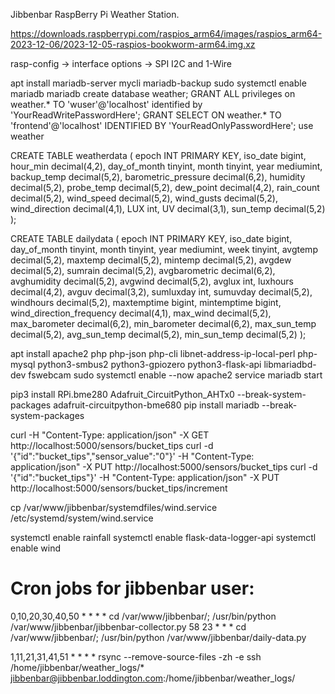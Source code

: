 Jibbenbar RaspBerry Pi Weather Station.


https://downloads.raspberrypi.com/raspios_arm64/images/raspios_arm64-2023-12-06/2023-12-05-raspios-bookworm-arm64.img.xz


 rasp-config -> interface options -> SPI I2C and 1-Wire
 
 
 apt install mariadb-server mycli mariadb-backup
 sudo systemctl enable mariadb
 mariadb
 create database weather;
 GRANT ALL privileges on weather.* TO 'wuser'@'localhost' identified by 'YourReadWritePasswordHere';
 GRANT SELECT ON weather.* TO 'frontend'@'localhost' IDENTIFIED BY 'YourReadOnlyPasswordHere';
 use weather
 
 
 
 
CREATE TABLE weatherdata (
  epoch INT PRIMARY KEY,
  iso_date bigint,
  hour_min decimal(4,2),
  day_of_month tinyint,
  month tinyint,
  year mediumint,
  backup_temp decimal(5,2),
  barometric_pressure decimal(6,2),
  humidity decimal(5,2),
  probe_temp decimal(5,2),
  dew_point decimal(4,2),
  rain_count decimal(5,2),
  wind_speed decimal(5,2),
  wind_gusts decimal(5,2),
  wind_direction decimal(4,1),
  LUX int,
  UV decimal(3,1),
  sun_temp decimal(5,2)
 );


CREATE TABLE dailydata (
  epoch INT PRIMARY KEY,
  iso_date bigint,
  day_of_month tinyint,
  month tinyint,
  year mediumint,
  week tinyint,
  avgtemp decimal(5,2),
  maxtemp decimal(5,2),
  mintemp decimal(5,2),
  avgdew decimal(5,2),
  sumrain decimal(5,2),
  avgbarometric decimal(6,2),
  avghumidity decimal(5,2),
  avgwind decimal(5,2),
  avglux int,
  luxhours decimal(4,2),
  avguv decimal(3,2),
  sumluxday int,
  sumuvday decimal(5,2),
  windhours decimal(5,2),
  maxtemptime bigint,
  mintemptime bigint,
  wind_direction_frequency decimal(4,1),
  max_wind decimal(5,2),
  max_barometer decimal(6,2),
  min_barometer decimal(6,2),
  max_sun_temp decimal(5,2),
  avg_sun_temp decimal(5,2),
  min_sun_temp decimal(5,2)
 );



 apt install apache2 php php-json php-cli libnet-address-ip-local-perl php-mysql python3-smbus2 python3-gpiozero python3-flask-api libmariadbd-dev fswebcam
 sudo systemctl enable --now apache2
 service mariadb start
 
 


pip3 install RPi.bme280  Adafruit_CircuitPython_AHTx0 --break-system-packages adafruit-circuitpython-bme680
pip install mariadb  --break-system-packages



curl  -H "Content-Type: application/json"  -X GET http://localhost:5000/sensors/bucket_tips
curl -d '{"id":"bucket_tips","sensor_value":"0"}' -H "Content-Type: application/json" -X PUT http://localhost:5000/sensors/bucket_tips
curl -d '{"id":"bucket_tips"}' -H "Content-Type: application/json" -X PUT http://localhost:5000/sensors/bucket_tips/increment 
 
 

cp /var/www/jibbenbar/systemdfiles/wind.service /etc/systemd/system/wind.service

systemctl enable rainfall
systemctl enable flask-data-logger-api
systemctl enable wind


# Cron jobs for jibbenbar user:

0,10,20,30,40,50  * * * * cd /var/www/jibbenbar/; /usr/bin/python /var/www/jibbenbar/jibbenbar-collector.py
58 23 * * *  cd /var/www/jibbenbar/; /usr/bin/python /var/www/jibbenbar/daily-data.py

1,11,21,31,41,51 * * * * rsync --remove-source-files -zh -e ssh /home/jibbenbar/weather_logs/* jibbenbar@jibbenbar.loddington.com:/home/jibbenbar/weather_logs/




